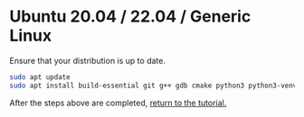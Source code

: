 # Ubuntu 20.04 / 22.04 / Generic Linux

Ensure that your distribution is up to date.

```sh
sudo apt update
sudo apt install build-essential git g++ gdb cmake python3 python3-venv python3-pip
```

After the steps above are completed, [return to the tutorial.](./Tutorial.md#13-installing-the-toolchain)
